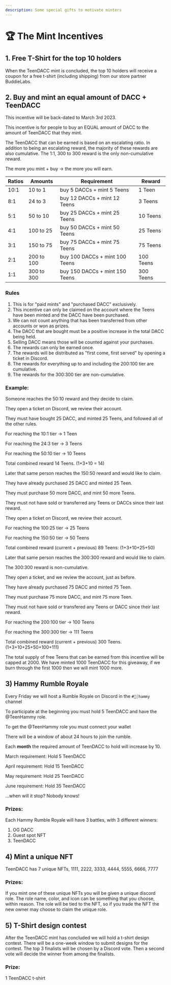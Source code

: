 ```yaml
---
description: Some special gifts to motivate minters
---
```


# 🏆 The Mint Incentives

## 1. Free T-Shirt for the top 10 holders

When the TeenDACC mint is concluded, the top 10 holders will receive a coupon for a free t-shirt (including shipping) from our store partner BuddieLabs.&#x20;

## 2. Buy and mint an equal amount of DACC + TeenDACC

This incentive will be back-dated to March 3rd 2023.&#x20;

This incentive is for people to buy an EQUAL amount of DACC to the amount of TeenDACC that they mint.&#x20;

The TeenDACC that can be earned is based on an escalating ratio. In addition to being an escalating reward, the majority of these rewards are also cumulative. The 1:1, 300 to 300 reward is the only non-cumulative reward. \
&#x20;

The more you mint + buy -> the more you will earn.&#x20;

| Ratios | Amounts    | Requirement                    | Reward    |
| ------ | ---------- | ------------------------------ | --------- |
| 10:1   | 10 to 1    | buy 5 DACCs + mint 5 Teens     | 1 Teen    |
| 8:1    | 24 to 3    | buy 12 DACCs + mint 12 Teens   | 3 Teens   |
| 5:1    | 50 to 10   | buy 25 DACCs + mint 25 Teens   | 10 Teens  |
| 4:1    | 100 to 25  | buy 50 DACCs + mint 50 Teens   | 25 Teens  |
| 3:1    | 150 to 75  | buy 75 DACCs + mint 75 Teens   | 75 Teens  |
| 2:1    | 200 to 100 | buy 100 DACCs + mint 100 Teens | 100 Teens |
| 1:1    | 300 to 300 | buy 150 DACCs + mint 150 Teens | 300 Teens |

### Rules

1. This is for "paid mints" and "purchased DACC" exclusively.
2. This incentive can only be claimed on the account where the Teens have been minted and the DACC have been purchased.
3. We can not count anything that has been transferred from other accounts or won as prizes.
4. The DACC that are bought must be a positive increase in the total DACC being held.
5. Selling DACC means those will be counted against your purchases.
6. The rewards can only be earned once.
7. The rewards will be distributed as "first come, first served" by opening a ticket in Discord.
8. The rewards for everything up to and including the 200:100 tier are cumulative.
9. &#x20;The rewards for the 300:300 tier are non-cumulative.

### **Example:**&#x20;

Someone reaches the 50:10 reward and they decide to claim.&#x20;

They open a ticket on Discord, we review their account.&#x20;

They must have bought 25 DACC, and minted 25 Teens, and followed all of the other rules.&#x20;

For reaching the 10:1 tier -> 1 Teen&#x20;

For reaching the 24:3 tier -> 3 Teens&#x20;

For reaching the 50:10 tier -> 10 Teens&#x20;

Total combined reward 14 Teens. (1+3+10 = 14)&#x20;



Later that same person reaches the 150:50 reward and would like to claim.&#x20;

They have already purchased 25 DACC and minted 25 Teen.&#x20;

They must purchase 50 more DACC, and mint 50 more Teens.&#x20;

They must not have sold or transferred any Teens or DACCs since their last reward.&#x20;

They open a ticket on Discord, we review their account.&#x20;

For reaching the 100:25 tier -> 25 Teens&#x20;

For reaching the 150:50 tier -> 50 Teens&#x20;

Total combined reward (current + previous) 89 Teens: (1+3+10+25+50)&#x20;



Later that same person reaches the 300:300 reward and would like to claim.&#x20;

The 300:300 reward is non-cumulative.&#x20;

They open a ticket, and we review the account, just as before.&#x20;

They have already purchased 75 DACC and minted 75 Teen.&#x20;

They must purchase 75 more DACC, and mint 75 more Teen.&#x20;

They must not have sold or transfered any Teens or DACC since their last reward.&#x20;

For reaching the 200:100 tier -> 100 Teens&#x20;

For reaching the 300:300 tier -> 111 Teens&#x20;

Total combined reward (current + previous) 300 Teens. (1+3+10+25+50+100+111)&#x20;



The total supply of free Teens that can be earned from this incentive will be capped at 2000. We have minted 1000 TeenDACC for this giveaway, if we burn through the first 1000 then we will mint 1000 more.

## **3) Hammy Rumble Royale**&#x20;

Every Friday we will host a Rumble Royale on Discord in the `#🐹┊hammy` channel&#x20;

To participate at the beginning you must hold 5 TeenDACC and have the @TeenHammy role.&#x20;

To get the @TeenHammy role you must connect your wallet

There will be a window of about 24 hours to join the rumble.&#x20;

Each **month** the required amount of TeenDACC to hold will increase by 10.&#x20;

March requirement: Hold 5 TeenDACC&#x20;

April requirement: Hold 15 TeenDACC&#x20;

May requirement: Hold 25 TeenDACC&#x20;

June requirement: Hold 35 TeenDACC&#x20;

...when will it stop? Nobody knows!&#x20;

### **Prizes:**&#x20;

Each Hammy Rumble Royale will have 3 battles, with 3 different winners:&#x20;

1. OG DACC&#x20;
2. Guest spot NFT
3. TeenDACC

## 4) Mint a unique NFT

TeenDACC has 7 unique NFTs, 1111, 2222, 3333, 4444, 5555, 6666, 7777&#x20;

### **Prizes:**&#x20;

If you mint one of these unique NFTs you will be given a unique discord role. The role name, color, and icon can be something that you choose, within reason. The role will be tied to the NFT, so if you trade the NFT the new owner may choose to claim the unique role.

## 5) T-Shirt design contest

After the TeenDACC mint has concluded we will hold a t-shirt design contest. There will be a one-week window to submit designs for the contest. The top 3 finalists will be chosen by a Discord vote. Then a second vote will decide the winner from among the finalists.&#x20;

### **Prize:**

1 TeenDACC t-shirt

## &#x20;
